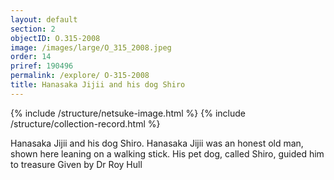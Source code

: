 ```yaml
---
layout: default
section: 2
objectID: O.315-2008
image: /images/large/O_315_2008.jpeg
order: 14
priref: 190496
permalink: /explore/ O-315-2008
title: Hanasaka Jijii and his dog Shiro
---
```

{% include /structure/netsuke-image.html %}
{% include /structure/collection-record.html %}

Hanasaka Jijii and his dog Shiro. Hanasaka Jijii was an honest old man, shown here leaning on a walking stick. His pet dog, called Shiro, guided him to treasure
Given by Dr Roy Hull
